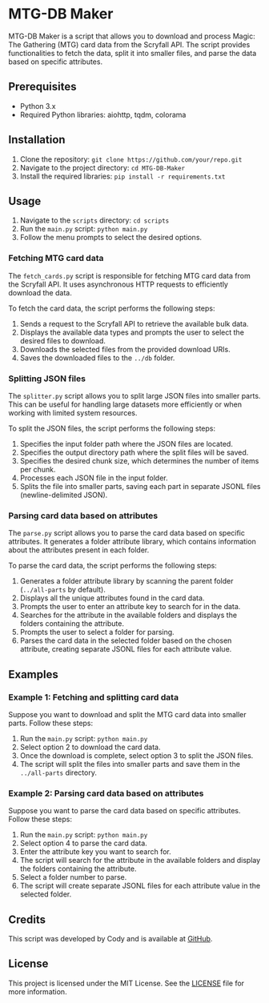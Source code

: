 # MTG-DB Maker

MTG-DB Maker is a script that allows you to download and process Magic: The Gathering (MTG) card data from the Scryfall API. The script provides functionalities to fetch the data, split it into smaller files, and parse the data based on specific attributes.

## Prerequisites

- Python 3.x
- Required Python libraries: aiohttp, tqdm, colorama

## Installation

1. Clone the repository: `git clone https://github.com/your/repo.git`
2. Navigate to the project directory: `cd MTG-DB-Maker`
3. Install the required libraries: `pip install -r requirements.txt`

## Usage

1. Navigate to the `scripts` directory: `cd scripts`
2. Run the `main.py` script: `python main.py`
3. Follow the menu prompts to select the desired options.

### Fetching MTG card data

The `fetch_cards.py` script is responsible for fetching MTG card data from the Scryfall API. It uses asynchronous HTTP requests to efficiently download the data.

To fetch the card data, the script performs the following steps:

1. Sends a request to the Scryfall API to retrieve the available bulk data.
2. Displays the available data types and prompts the user to select the desired files to download.
3. Downloads the selected files from the provided download URIs.
4. Saves the downloaded files to the `../db` folder.

### Splitting JSON files

The `splitter.py` script allows you to split large JSON files into smaller parts. This can be useful for handling large datasets more efficiently or when working with limited system resources.

To split the JSON files, the script performs the following steps:

1. Specifies the input folder path where the JSON files are located.
2. Specifies the output directory path where the split files will be saved.
3. Specifies the desired chunk size, which determines the number of items per chunk.
4. Processes each JSON file in the input folder.
5. Splits the file into smaller parts, saving each part in separate JSONL files (newline-delimited JSON).

### Parsing card data based on attributes

The `parse.py` script allows you to parse the card data based on specific attributes. It generates a folder attribute library, which contains information about the attributes present in each folder.

To parse the card data, the script performs the following steps:

1. Generates a folder attribute library by scanning the parent folder (`../all-parts` by default).
2. Displays all the unique attributes found in the card data.
3. Prompts the user to enter an attribute key to search for in the data.
4. Searches for the attribute in the available folders and displays the folders containing the attribute.
5. Prompts the user to select a folder for parsing.
6. Parses the card data in the selected folder based on the chosen attribute, creating separate JSONL files for each attribute value.

## Examples

### Example 1: Fetching and splitting card data

Suppose you want to download and split the MTG card data into smaller parts. Follow these steps:

1. Run the `main.py` script: `python main.py`
2. Select option 2 to download the card data.
3. Once the download is complete, select option 3 to split the JSON files.
4. The script will split the files into smaller parts and save them in the `../all-parts` directory.

### Example 2: Parsing card data based on attributes

Suppose you want to parse the card data based on specific attributes. Follow these steps:

1. Run the `main.py` script: `python main.py`
2. Select option 4 to parse the card data.
3. Enter the attribute key you want to search for.
4. The script will search for the attribute in the available folders and display the folders containing the attribute.
5. Select a folder number to parse.
6. The script will create separate JSONL files for each attribute value in the selected folder.

## Credits

This script was developed by Cody and is available at [GitHub](https://github.com/codybarr/MTG-DB-Maker).

## License

This project is licensed under the MIT License. See the [LICENSE](https://github.com/codybarr/MTG-DB-Maker/blob/main/LICENSE) file for more information.
